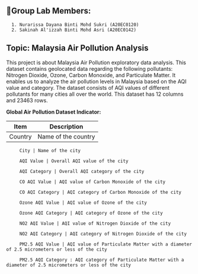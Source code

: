 <h2>🥼Group Lab Members:</h2>

      1. Nurarissa Dayana Binti Mohd Sukri (A20EC0120)	
      2. Sakinah Al'izzah Binti Mohd Asri (A20EC0142)
      
<h2>Topic: Malaysia Air Pollution Analysis</h2>

This project is about Malaysia Air Pollution exploratory data analysis. This dataset contains geolocated data regarding the following pollutants: Nitrogen Dioxide, Ozone, Carbon Monoxide, and Particulate Matter. It enables us to analyze the air pollution levels in Malaysia based on the AQI value and category. The dataset consists of AQI values of different pollutants for many cities all over the world. This dataset has 12 columns and 23463 rows.

**Global Air Pollution Dataset Indicator:**

Item | Description
-----|------------
Country | Name of the country

         City | Name of the city

         AQI Value | Overall AQI value of the city

         AQI Category | Overall AQI category of the city

         CO AQI Value | AQI value of Carbon Monoxide of the city

         CO AQI Category | AQI category of Carbon Monoxide of the city

         Ozone AQI Value | AQI value of Ozone of the city

         Ozone AQI Category | AQI category of Ozone of the city

         NO2 AQI Value | AQI value of Nitrogen Dioxide of the city

         NO2 AQI Category | AQI category of Nitrogen Dioxide of the city

         PM2.5 AQI Value | AQI value of Particulate Matter with a diameter of 2.5 micrometers or less of the city

         PM2.5 AQI Category : AQI category of Particulate Matter with a diameter of 2.5 micrometers or less of the city
   

